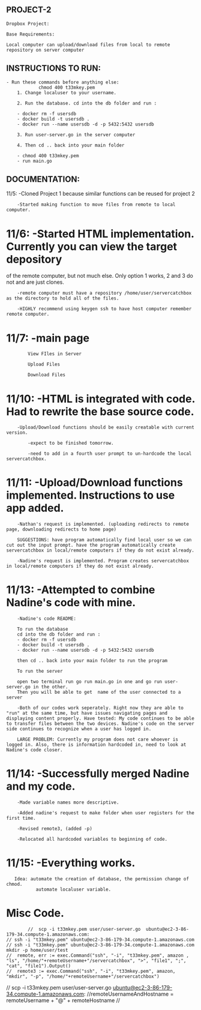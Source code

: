 ## PROJECT-2
    Dropbox Project:

    Base Requirements:

    Local computer can upload/download files from local to remote repository on server computer

## INSTRUCTIONS TO RUN:
    - Run these commands before anything else:
                chmod 400 t33mkey.pem
        1. Change localuser to your username. 

        2. Run the database. cd into the db folder and run : 
       
        - docker rm -f usersdb
        - docker build -t usersdb .
        - docker run --name usersdb -d -p 5432:5432 usersdb

        3. Run user-server.go in the server computer
        
        4. Then cd .. back into your main folder 

        - chmod 400 t33mkey.pem 
        - run main.go


## DOCUMENTATION:
11/5:   -Cloned Project 1 because similar functions can be reused for project 2

        -Started making function to move files from remote to local computer. 

# 11/6:   -Started HTML implementation. Currently you can view the target depository 
of the remote computer, but not much else. Only option 1 works, 2 and 3 do not and are just clones. 

        -remote computer must have a repository /home/user/servercatchbox as the directory to hold all of the files. 

        -HIGHLY recommend using keygen ssh to have host computer remember remote computer. 

# 11/7:   -main page

            View FIles in Server

            Upload Files

            Download Files

# 11/10:  -HTML is integrated with code. Had to rewrite the base source code. 

        -Upload/Download functions should be easily creatable with current version.

            -expect to be finished tomorrow.

            -need to add in a fourth user prompt to un-hardcode the local servercatchbox.

# 11/11:  -Upload/Download functions implemented. Instructions to use app added.

        -Nathan's request is implemented. (uploading redirects to remote page, downloading redirects to home page)

        SUGGESTIONS: have program automatically find local user so we can cut out the input prompt. have the program automatically create servercatchbox in local/remote computers if they do not exist already. 

        -Nadine's request is implemented. Program creates servercatchbox in local/remote computers if they do not exist already.

# 11/13:  -Attempted to combine Nadine's code with mine. 

        -Nadine's code README: 

        To run the database
        cd into the db folder and run : 
        - docker rm -f usersdb
        - docker build -t usersdb .
        - docker run --name usersdb -d -p 5432:5432 usersdb

        then cd .. back into your main folder to run the program

        To run the server

        open two terminal run go run main.go in one and go run user-server.go in the other.
        Then you will be able to get  name of the user connected to a server

        -Both of our codes work seperately. Right now they are able to "run" at the same time, but have issues navigating pages and displaying content properly. Have tested: My code continues to be able to transfer files between the two devices. Nadine's code on the server side continues to recognize when a user has logged in. 

        LARGE PROBLEM: Currently my program does not care whoever is logged in. Also, there is information hardcoded in, need to look at Nadine's code closer. 

# 11/14:  -Successfully merged Nadine and my code. 
        -Made variable names more descriptive.

        -Added nadine's request to make folder when user registers for the first time.

        -Revised remote3, (added -p)

        -Relocated all hardcoded variables to beginning of code. 

# 11/15:  -Everything works. 
       Idea: automate the creation of database, the permission change of chmod.
               automate localuser variable.























# Misc Code. 
        	//	scp -i t33mkey.pem user/user-server.go  ubuntu@ec2-3-86-179-34.compute-1.amazonaws.com:
	// ssh -i "t33mkey.pem" ubuntu@ec2-3-86-179-34.compute-1.amazonaws.com
	// ssh -i "t33mkey.pem" ubuntu@ec2-3-86-179-34.compute-1.amazonaws.com mkdir -p home/user/test
	//	remote, err := exec.Command("ssh", "-i", "t33mkey.pem", amazon , "ls", "/home/"+remoteUsername+"/servercatchbox", ">", "file1", ";", "cat", "file1").Output()
	// 	remote3 := exec.Command("ssh", "-i", "t33mkey.pem", amazon, "mkdir", "-p", "/home/"+remoteUsername+"/servercatchbox")

// scp -i t33mkey.pem user/user-server.go  ubuntu@ec2-3-86-179-34.compute-1.amazonaws.com:
//remoteUsernameAndHostname = remoteUsername + "@" + remoteHostname //
